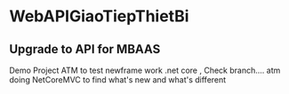 # WebAPIGiaoTiepThietBi
Upgrade to API for MBAAS
-------
Demo Project ATM to test newframe work .net core , Check branch.... atm doing NetCoreMVC to find what's new and what's different
